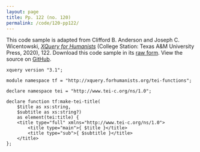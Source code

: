 ```yaml
---
layout: page
title: Pp. 122 (no. 120)
permalink: /code/120-pp122/
---
```


This code sample is adapted from Clifford B. Anderson and Joseph C. Wicentowski, 
[_XQuery for Humanists_](/) (College Station: Texas A&M University Press, 2020), 122. 
Download this code sample in its [raw form](/code/120-pp122/120-pp122.txt).
View the source on [GitHub](https://github.com/coding4humanists/xquery4humanists/blob/release/code/120-pp122/120-pp122.txt).

```text
xquery version "3.1";

module namespace tf = "http://xquery.forhumanists.org/tei-functions";

declare namespace tei = "http://www.tei-c.org/ns/1.0";

declare function tf:make-tei-title(
    $title as xs:string,
    $subtitle as xs:string?)
    as element(tei:title) {
    <title type="full" xmlns="http://www.tei-c.org/ns/1.0">
        <title type="main">{ $title }</title>
        <title type="sub">{ $subtitle }</title>
    </title>
};
```  

